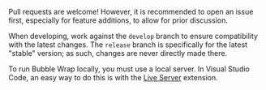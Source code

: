 Pull requests are welcome! However, it is recommended to open an issue first, especially for feature additions, to allow for prior discussion.

When developing, work against the `develop` branch to ensure compatibility with the latest changes. The `release` branch is specifically for the latest "stable" version; as such, changes are never directly made there.

To run Bubble Wrap locally, you must use a local server. In Visual Studio Code, an easy way to do this is with the [Live Server](https://marketplace.visualstudio.com/items?itemName=ritwickdey.LiveServer) extension.
